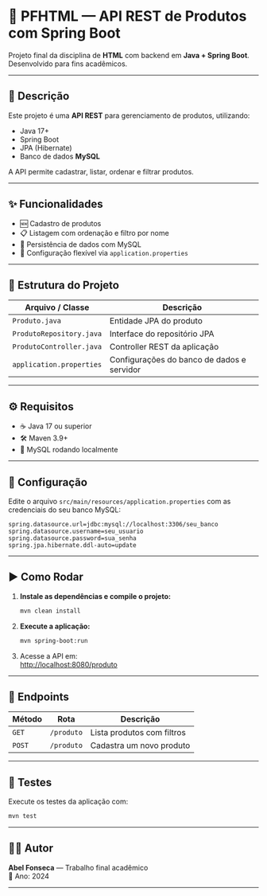 # 🧩 PFHTML — API REST de Produtos com Spring Boot

Projeto final da disciplina de **HTML** com backend em **Java + Spring Boot**.  
Desenvolvido para fins acadêmicos.

---

## 📄 Descrição

Este projeto é uma **API REST** para gerenciamento de produtos, utilizando:
- Java 17+
- Spring Boot
- JPA (Hibernate)
- Banco de dados **MySQL**

A API permite cadastrar, listar, ordenar e filtrar produtos.

---

## ✨ Funcionalidades

- 🆕 Cadastro de produtos
- 📋 Listagem com ordenação e filtro por nome
- 💾 Persistência de dados com MySQL
- 🔧 Configuração flexível via `application.properties`

---

## 🧱 Estrutura do Projeto

| Arquivo / Classe               | Descrição |
|-------------------------------|-----------|
| `Produto.java`                | Entidade JPA do produto |
| `ProdutoRepository.java`      | Interface do repositório JPA |
| `ProdutoController.java`      | Controller REST da aplicação |
| `application.properties`      | Configurações do banco de dados e servidor |

---

## ⚙️ Requisitos

- ☕ Java 17 ou superior  
- 🛠️ Maven 3.9+  
- 🐬 MySQL rodando localmente

---

## 🔧 Configuração

Edite o arquivo `src/main/resources/application.properties` com as credenciais do seu banco MySQL:

```properties
spring.datasource.url=jdbc:mysql://localhost:3306/seu_banco
spring.datasource.username=seu_usuario
spring.datasource.password=sua_senha
spring.jpa.hibernate.ddl-auto=update
```

---

## ▶️ Como Rodar

1. **Instale as dependências e compile o projeto:**
   ```bash
   mvn clean install
   ```

2. **Execute a aplicação:**
   ```bash
   mvn spring-boot:run
   ```

3. Acesse a API em:  
   [http://localhost:8080/produto](http://localhost:8080/produto)

---

## 📮 Endpoints

| Método | Rota           | Descrição                     |
|--------|----------------|-------------------------------|
| `GET`  | `/produto`     | Lista produtos com filtros    |
| `POST` | `/produto`     | Cadastra um novo produto      |

---

## 🧪 Testes

Execute os testes da aplicação com:
```bash
mvn test
```

---

## 👨‍💻 Autor

**Abel Fonseca** — Trabalho final acadêmico  
📅 Ano: 2024

---

